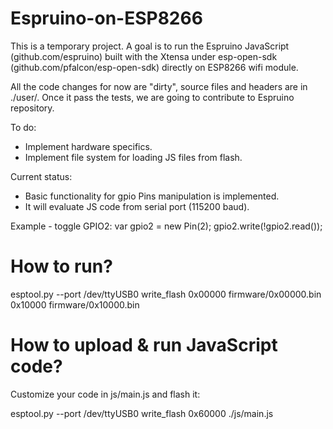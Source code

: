 # Espruino-on-ESP8266
This is a temporary project. A goal is to run the Espruino JavaScript (github.com/espruino) built with the Xtensa under esp-open-sdk (github.com/pfalcon/esp-open-sdk) directly on ESP8266 wifi module.

All the code changes for now are "dirty", source files and headers are in ./user/. Once it pass the tests, we are going to contribute to Espruino repository.

To do:
- Implement hardware specifics.
- Implement file system for loading JS files from flash.

Current status:
- Basic functionality for gpio Pins manipulation is implemented.
- It will evaluate JS code from serial port (115200 baud).

Example - toggle GPIO2:
var gpio2 = new Pin(2);
gpio2.write(!gpio2.read());

# How to run?

esptool.py --port /dev/ttyUSB0 write_flash 0x00000 firmware/0x00000.bin 0x10000 firmware/0x10000.bin

# How to upload & run JavaScript code?

Customize your code in js/main.js and flash it:

esptool.py --port /dev/ttyUSB0 write_flash 0x60000 ./js/main.js
